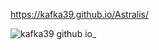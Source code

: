 https://kafka39.github.io/Astralis/

![kafka39 github io_](https://github.com/user-attachments/assets/f3e68441-04de-43a9-a81e-bc4b9ad07a8b)
